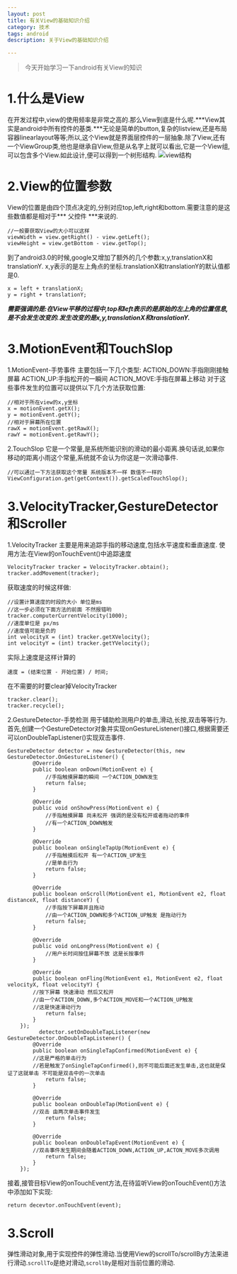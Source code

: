 ```yaml
---
layout: post
title: 有关View的基础知识介绍
category: 技术
tags: android
description: 关于View的基础知识介绍

---
```


>今天开始学习一下android有关View的知识

# 1.什么是View

在开发过程中,view的使用频率是非常之高的.那么View到底是什么呢.***View其实是android中所有控件的基类.***无论是简单的button,复杂的listview,还是布局容器linearlayout等等;所以,这个View就是界面层控件的一层抽象.除了View,还有一个ViewGroup类,他也是继承自View,但是从名字上就可以看出,它是一个View组,可以包含多个View.如此设计,便可以得到一个树形结构.
![view结构](http://my.csdn.net/uploads/201208/01/1343827041_4739.png)

# 2.View的位置参数

View的位置是由四个顶点决定的,分别对应top,left,right和bottom.需要注意的是这些数值都是相对于*** 父控件 ***来说的.
	
    //一般要获取View的大小可以这样
    viewWidth = view.getRight() - view.getLeft();
    viewHeight = view.getBottom - view.getTop();
    
到了android3.0的时候,google又增加了额外的几个参数:x,y,translationX和translationY.
x,y表示的是左上角点的坐标.translationX和translationY的默认值都是0.

	x = left + translationX;
    y = right + translationY;
    
***需要强调的是:在View平移的过程中,top和left表示的是原始的左上角的位置信息,是不会发生改变的.发生改变的是x,y,translationX和translationY.***

# 3.MotionEvent和TouchSlop

1.MotionEvent-手势事件
主要包括一下几个类型:
ACTION_DOWN:手指刚刚接触屏幕
ACTION_UP:手指松开的一瞬间
ACTION_MOVE:手指在屏幕上移动
对于这些事件发生的位置可以提供以下几个方法获取位置:

	//相对于所在view的x,y坐标
    x = motionEvent.getX();
    y = motionEvent.getY();
    //相对于屏幕所在位置
    rawX = motionEvent.getRawX();
    rawY = motionEvent.getRawY();
    
2.TouchSlop
它是一个常量,是系统所能识别的滑动的最小距离.换句话说,如果你移动的距离小雨这个常量,系统就不会认为你这是一次滑动事件.
	
    //可以通过一下方法获取这个常量 系统版本不一样 数值不一样的
    ViewConfiguration.get(getContext()).getScaledTouchSlop();
    
# 3.VelocityTracker,GestureDetector和Scroller

1.VelocityTracker
主要是用来追踪手指的移动速度,包括水平速度和垂直速度.
使用方法:在View的onTouchEvent()中追踪速度
	
    VelocityTracker tracker = VelocityTracker.obtain();
    tracker.addMovement(tracker);
    
获取速度的时候这样做:

	//设置计算速度的时段的大小 单位是ms
    //这一步必须在下面方法的前面 不然报错哟
	tracker.computerCurrentVelocity(1000);
    //速度单位是 px/ms
    //速度值可能是负的
    int velocityX = (int) tracker.getXVelocity();
    int velocityY = (int) tracker.getYVelocity();
    
实际上速度是这样计算的

	速度 = (结束位置 - 开始位置) / 时间;

在不需要的时要clear掉VelocityTracker

	tracker.clear();
	tracker.recycle();

2.GestureDetector-手势检测
用于辅助检测用户的单击,滑动,长按,双击等等行为.
首先,创建一个GestureDetector对象并实现onGestureListener()接口,根据需要还可以onDoubleTapListener()实现双击事件.
	
    GestureDetector detector = new GestureDetector(this, new GestureDetector.OnGestureListener() {
            @Override
            public boolean onDown(MotionEvent e) {
                //手指触摸屏幕的瞬间 一个ACTION_DOWN发生
                return false;
            }

            @Override
            public void onShowPress(MotionEvent e) {
				//手指触摸屏幕 尚未松开 强调的是没有松开或者拖动的事件
                //有一个ACTION_DOWN触发
            }

            @Override
            public boolean onSingleTapUp(MotionEvent e) {
                //手指触摸后松开 有一个ACTION_UP发生
                //是单击行为
                return false;
            }

            @Override
            public boolean onScroll(MotionEvent e1, MotionEvent e2, float distanceX, float distanceY) {
                //手指按下屏幕并且拖动
                //由一个ACTION_DOWN和多个ACTION_UP触发 是拖动行为
                return false;
            }

            @Override
            public void onLongPress(MotionEvent e) {
				//用户长时间按住屏幕不放 这是长按事件
            }

            @Override
            public boolean onFling(MotionEvent e1, MotionEvent e2, float velocityX, float velocityY) {
            //按下屏幕 快速滑动 然后又松开
            //由一个ACTION_DOWN,多个ACTION_MOVE和一个ACTION_UP触发
            //这是快速滑动行为
                return false;
            }
        });
              detector.setOnDoubleTapListener(new GestureDetector.OnDoubleTapListener() {
            @Override
            public boolean onSingleTapConfirmed(MotionEvent e) {
            //这是严格的单击行为
            //若是触发了onSingleTapConfirmed(),则不可能后面还发生单击,这也就是保证了这就单击 不可能是双击中的一次单击
                return false;
            }

            @Override
            public boolean onDoubleTap(MotionEvent e) {
            //双击 由两次单击事件发生
                return false;
            }

            @Override
            public boolean onDoubleTapEvent(MotionEvent e) {
            //双击事件发生期间会随着ACTION_DOWN,ACTION_UP,ACTON_MOVE多次调用
                return false;
            }
        });

接着,接管目标View的onTouchEvent方法,在待监听View的onTouchEvent()方法中添加如下实现:
	
    return decevtor.onTouchEvent(event);
    
# 3.Scroll
弹性滑动对象,用于实现控件的弹性滑动.当使用View的scrollTo/scrollBy方法来进行滑动.`scrollTo`是绝对滑动,`scrollBy`是相对当前位置的滑动.






